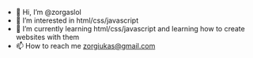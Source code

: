 - 👋 Hi, I’m @zorgaslol
- 👀 I’m interested in html/css/javascript
- 🌱 I’m currently learning html/css/javascript and learning how to create websites with them
- 📫 How to reach me zorgiukas@gmail.com

<!---
zorgaslol/zorgaslol is a ✨ special ✨ repository because its `README.md` (this file) appears on your GitHub profile.
You can click the Preview link to take a look at your changes.
--->
